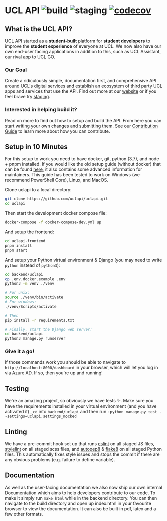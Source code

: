 # UCL API ![build](https://img.shields.io/github/actions/workflow/status/uclapi/uclapi/workflow.yml?label=build) ![staging](https://img.shields.io/github/actions/workflow/status/uclapi/uclapi/workflow.yml?label=staging) [![codecov](https://codecov.io/gh/uclapi/uclapi/branch/master/graph/badge.svg)](https://codecov.io/gh/uclapi/uclapi)

## What is the UCL API?
UCL API started as a **student-built** platform for **student developers** to improve the **student experience** of everyone at UCL. We now also have our own end-user facing applications in addition to this, such as UCL Assistant, our rival app to UCL GO.

### Our Goal
Create a ridiculously simple, documentation first, and comprehensive API around UCL's digital services and establish an ecosystem of third party UCL apps and services that use the API. Find out more at our [website](https://uclapi.com) or if you feel brave try [staging](https://staging.ninja).

### Interested in helping build it?
Read on more to find out how to setup and build the API. From here you can start writing your own changes and submitting them. See our [Contribution Guide](CONTRIBUTING.md) to learn more about how you can contribute.

## Setup in 10 Minutes
For this setup to work you need to have docker, git, python (3.7), and node + pnpm installed. If you would like the old setup guide (without docker) that can be found [here](README_SETUP.md), it also contains some advanced information for maintainers. This guide has been tested to work on Windows (we recommend PowerShell Core), Linux, and MacOS.

Clone uclapi to a local directory:
```bash
git clone https://github.com/uclapi/uclapi.git
cd uclapi
```

Then start the development docker compose file:
```bash
docker-compose -f docker-compose-dev.yml up
```

And setup the frontend:
```bash
cd uclapi-frontend
pnpm install
pnpm start
```

And setup your Python virtual environment & Django (you may need to write `python` instead of `python3`):
```bash
cd backend/uclapi
cp .env.docker.example .env
python3 -m venv ./venv

# For unix:
source ./venv/bin/activate
# For windows:
./venv/Scripts/activate

# Then
pip install -r requirements.txt

# Finally, start the Django web server:
cd backend/uclapi
python3 manage.py runserver
```

### Give it a go!
If those commands work you should be able to navigate to `http://localhost:8000/dashboard` in your browser, which will let you log in via Azure AD. If so, then you're up and running!

## Testing
We're an amazing project, so obviously we have tests :sparkles:. Make sure you have the requirements installed in your virtual environment (and you have activated it) , `cd` into `backend/uclapi` and then run :
`python manage.py test --settings=uclapi.settings_mocked`

## Linting
We have a pre-commit hook set up that runs [eslint](https://eslint.org/) on all staged JS files, [stylelint](https://github.com/stylelint/stylelint) on all staged scss files, and [autopep8](https://github.com/hhatto/autopep8) & [flake8](http://flake8.pycqa.org/en/latest/) on all staged Python files. This automatically fixes style issues and stops the commit if there are any obvious problems (e.g. failure to define variable).

## Documentation
As well as the user-facing documentation we also now ship our own internal Documentation which aims to help developers contribute to our code. To make it simply run ```make html``` while in the backend directory. You can then navigate to the build directory and open up index.html in your favourite browser to view the documentation. It can also be built in pdf, latex and a few other formats.
